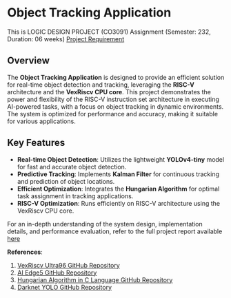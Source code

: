 # Object Tracking Application
This is LOGIC DESIGN PROJECT (CO3091) Assignment (Semester: 232, Duration: 06 weeks) [Project Requirement](https://github.com/LongVoBi37/Object-Tracking-Application/blob/3fb1f28e64fc71edc44f7d32a89fcc77e8681496/ProjectDetail232.pdf)

## Overview
The **Object Tracking Application** is designed to provide an efficient solution for real-time object detection and tracking, leveraging the **RISC-V** architecture and the **VexRiscv CPU core**. This project demonstrates the power and flexibility of the RISC-V instruction set architecture in executing AI-powered tasks, with a focus on object tracking in dynamic environments. The system is optimized for performance and accuracy, making it suitable for various applications.

## Key Features
- **Real-time Object Detection**: Utilizes the lightweight **YOLOv4-tiny** model for fast and accurate object detection.
- **Predictive Tracking**: Implements **Kalman Filter** for continuous tracking and prediction of object locations.
- **Efficient Optimization**: Integrates the **Hungarian Algorithm** for optimal task assignment in tracking applications.
- **RISC-V Optimization**: Runs efficiently on RISC-V architecture using the VexRiscv CPU core.

For an in-depth understanding of the system design, implementation details, and performance evaluation, refer to the full project report available [here](https://github.com/LongVoBI/Object-Tracking-Application/blob/main/Logics_Design.pdf)

**References**:
  1. [VexRiscv Ultra96 GitHub Repository](https://github.com/lp6m/VexRiscv_Ultra96)
  2. [AI Edge5 GitHub Repository](https://github.com/ninfueng/aiedge5)
  3. [Hungarian Algorithm in C Language GitHub Repository](https://github.com/mohammadusman/Hungarian-Algorithm-in-C-Language)
  4. [Darknet YOLO GitHub Repository](https://github.com/AlexeyAB/darknet)
